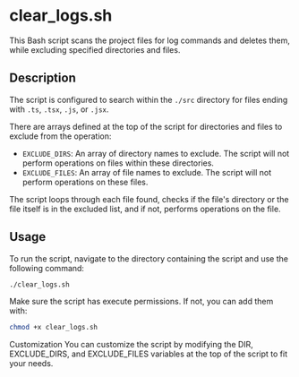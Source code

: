 # clear_logs.sh

This Bash script scans the project files for log commands and deletes them, while excluding specified directories and files.

## Description

The script is configured to search within the `./src` directory for files ending with `.ts`, `.tsx`, `.js`, or `.jsx`.

There are arrays defined at the top of the script for directories and files to exclude from the operation:

- `EXCLUDE_DIRS`: An array of directory names to exclude. The script will not perform operations on files within these directories.
- `EXCLUDE_FILES`: An array of file names to exclude. The script will not perform operations on these files.

The script loops through each file found, checks if the file's directory or the file itself is in the excluded list, and if not, performs operations on the file.

## Usage

To run the script, navigate to the directory containing the script and use the following command:

```bash
./clear_logs.sh
```

Make sure the script has execute permissions. If not, you can add them with:
```bash
chmod +x clear_logs.sh
```

Customization
You can customize the script by modifying the DIR, EXCLUDE_DIRS, and EXCLUDE_FILES variables at the top of the script to fit your needs.

